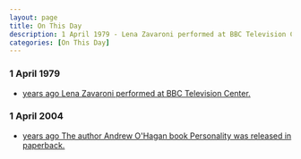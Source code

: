 ```yaml
---
layout: page
title: On This Day
description: 1 April 1979 - Lena Zavaroni performed at BBC Television Center. 1 April 2004 - The author Andrew O'Hagan book Personality was released in paperback.
categories: [On This Day]
---
```


### 1 April 1979
* [<span id="age1"></span> years ago Lena Zavaroni performed at BBC Television Center.](/bbc%20television/lena%20zavaroni%20and%20music/1979/04/01/lena-zavaroni-and-guests.html)

### 1 April 2004
* [<span id="age2"></span> years ago The author Andrew O'Hagan book Personality was released in paperback.](/books/2003/04/07/personality.html)

<!-- Script for calculating number of years ago -->
<script>
var dob = '19790401';
var year = Number(dob.substr(0, 4));
var month = Number(dob.substr(4, 2)) - 1;
var day = Number(dob.substr(6, 2));
var today = new Date();
var age1 = today.getFullYear() - year;
if (today.getMonth() < month || (today.getMonth() == month && today.getDate() < day)) {
  age1--;
}
document.getElementById("age1").innerHTML=age1;

var dob = '20040401';
var year = Number(dob.substr(0, 4));
var month = Number(dob.substr(4, 2)) - 1;
var day = Number(dob.substr(6, 2));
var today = new Date();
var age2 = today.getFullYear() - year;
if (today.getMonth() < month || (today.getMonth() == month && today.getDate() < day)) {
  age2--;
}
document.getElementById("age2").innerHTML=age2;
</script>

